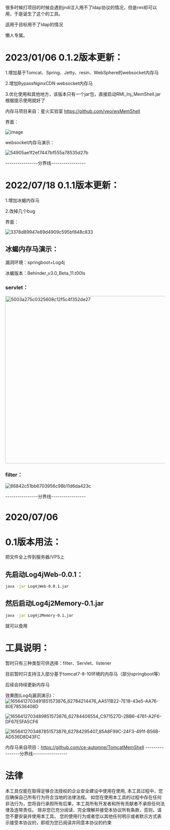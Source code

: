 很多时候打项目的时候会遇到jndi注入用不了ldap协议的情况，但是rmi却可以用，于是诞生了这个的工具。


适用于目标用不了ldap的情况

懒人专属。
# 2023/01/06 0.1.2版本更新：
1.增加基于Tomcat、Spring、Jetty、resin、WebSphere的websocket内存马

2.增加BypassNginxCDN websocket内存马

3.优化使用和其他地方，该版本只有一个jar包，直接启动RMI_Inj_MemShell.jar根据提示使用就好了

内存马项目来自：星火实验室 https://github.com/veo/wsMemShell

界面：

![image](https://user-images.githubusercontent.com/45167857/210964163-0cb1e68b-f666-4dd2-af12-a2b2daf8b9d6.png)

websocket内存马演示：

![54905ae1f2ef7447bf555a78535d27b](https://user-images.githubusercontent.com/45167857/210964322-176379ae-10ee-4568-b2c0-4d3483fb6c6f.png)



----------------分界线-----------------
# 2022/07/18 0.1.1版本更新：
1.增加冰蝎内存马

2.改掉几个bug

界面：

![3378d89947e69d4909c595bf848c833](https://user-images.githubusercontent.com/45167857/179510427-04cbc1e3-5409-428b-9495-469407fc18d3.png)

## 冰蝎内存马演示：
漏洞环境：springboot+Log4j

冰蝎版本：Behinder_v3.0_Beta_11.t00ls
### servlet：
<img width="529" alt="5003a275c0325608c12f5c4f352de27" src="https://user-images.githubusercontent.com/45167857/179509893-3598309a-aeda-4d4b-878f-94936e7f88a4.png">

### filter：
![66842c51bb6703956c98b11d6da423c](https://user-images.githubusercontent.com/45167857/179509977-60938a98-ba17-4376-bccc-5e73539352af.png)

----------------分界线-----------------
# 2020/07/06
# 0.1版本用法：
把文件全上传到服务器/VPS上

## 先启动Log4jWeb-0.0.1：
```bash
java -jar Log4jWeb-0.0.1.jar
```

## 然后启动Log4j2Memory-0.1.jar
```bash
java -jar Log4j2Memory-0.1.jar
```
就可以食用


# 工具说明：
暂时只有三种类型可供选择：filter、Servlet、listener

目前暂时只支持注入部分基于tomcat7-8-10环境的内存马（部分springboot等）


后续会持续更新内存马

效果图(Log4j漏洞演示)：
![1656412703491851573876_62784214476_AA511B22-7E18-43e5-AA76-80E78536408D](https://user-images.githubusercontent.com/45167857/176162994-fa324ab7-a1ba-421a-abdd-2bc5934d3d18.png)

![1656412703489851573876_62784406554_C971527D-2BB6-4761-A2F6-DF67E5FA5CF6](https://user-images.githubusercontent.com/45167857/176163024-1dc03080-6435-4db7-b26d-00b5c9be275d.png)

![1656412703487851573876_62784295407_85A8F99C-24F3-491f-B56B-AD536D8D43FC](https://user-images.githubusercontent.com/45167857/176163039-bbe39fe6-dc64-4b43-8ec1-76faa37fbbc2.png)

内存马来自项目：https://github.com/ce-automne/TomcatMemShell
----------------分界线-----------------
# 法律
本工具仅能在取得足够合法授权的企业安全建设中使用在使用,
本工具过程中，您应确保自己所有行为符合当地的法律法规。
如您在使用本工具的过程中存在任何非法行为，您将自行承担所有后果，本工具所有开发者和所有贡献者不承担任何法律及连带责任。
除非您已充分阅读、完全理解并接受本协议所有条款，否则，请您不要安装并使用本工具。
您的使用行为或者您以其他任何明示或者默示方式表示接受本协议的，即视为您已阅读并同意本协议的约束
```
